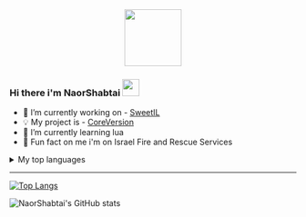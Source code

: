 <div id="header" align="center">
  <img src="https://media.giphy.com/media/M9gbBd9nbDrOTu1Mqx/giphy.gif" width="100"/>
</div>

### Hi there i'm NaorShabtai <img src="https://media.giphy.com/media/hvRJCLFzcasrR4ia7z/giphy.gif" width="30px"/>

- 🔭 I’m currently working on - [SweetIL](https://discord.gg/6DBwznnHyK)
- :bulb: My project is - [CoreVersion](https://github.com/CoreVersion)
- 🌱 I’m currently learning lua
- :fire_engine: Fun fact on me i'm on Israel Fire and Rescue Services

<details>
<summary>My top languages</summary>


[![Top Langs](https://github-readme-stats.vercel.app/api/top-langs/?username=NaorShabtai&layout=compact&theme=radical)](https://github.com/NaorShabtai/github-readme-stats)
  
</details>

-------------------

[![Top Langs](https://github-readme-streak-stats.herokuapp.com?user=NaorShabtai&theme=radical&date_format=M%20j%5B%2C%20Y%5D)](https://git.io/streak-stats)

![NaorShabtai's GitHub stats](https://github-readme-stats.vercel.app/api?username=NaorShabtai&show_icons=true&theme=radical)

<img src="https://komarev.com/ghpvc/?username=your-github-NaorShabtai&style=flat-square&color=red" alt=""/>




